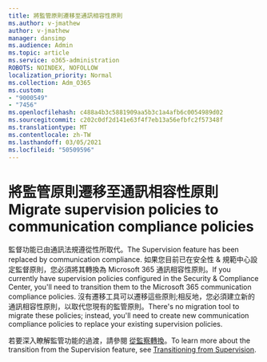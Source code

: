 ```yaml
---
title: 將監管原則遷移至通訊相容性原則
ms.author: v-jmathew
author: v-jmathew
manager: dansimp
ms.audience: Admin
ms.topic: article
ms.service: o365-administration
ROBOTS: NOINDEX, NOFOLLOW
localization_priority: Normal
ms.collection: Adm_O365
ms.custom:
- "9000549"
- "7456"
ms.openlocfilehash: c488a4b3c5881909aa5b3c1a4afb6c0054989d02
ms.sourcegitcommit: c202c0df2d141e63f4f7eb13a56efbfc2f57348f
ms.translationtype: MT
ms.contentlocale: zh-TW
ms.lasthandoff: 03/05/2021
ms.locfileid: "50509596"
---
```

# <a name="migrate-supervision-policies-to-communication-compliance-policies"></a><span data-ttu-id="a0357-102">將監管原則遷移至通訊相容性原則</span><span class="sxs-lookup"><span data-stu-id="a0357-102">Migrate supervision policies to communication compliance policies</span></span>

<span data-ttu-id="a0357-103">監督功能已由通訊法規遵從性所取代。</span><span class="sxs-lookup"><span data-stu-id="a0357-103">The Supervision feature has been replaced by communication compliance.</span></span> <span data-ttu-id="a0357-104">如果您目前已在安全性 & 規範中心設定監督原則，您必須將其轉換為 Microsoft 365 通訊相容性原則。</span><span class="sxs-lookup"><span data-stu-id="a0357-104">If you currently have supervision policies configured in the Security & Compliance Center, you'll need to transition them to the Microsoft 365 communication compliance policies.</span></span> <span data-ttu-id="a0357-105">沒有遷移工具可以遷移這些原則;相反地，您必須建立新的通訊相容性原則，以取代您現有的監管原則。</span><span class="sxs-lookup"><span data-stu-id="a0357-105">There's no migration tool to migrate these policies; instead, you'll need to create new communication compliance policies to replace your existing supervision policies.</span></span>

<span data-ttu-id="a0357-106">若要深入瞭解監管功能的過渡，請參閱 [從監察轉換](https://go.microsoft.com/fwlink/?linkid=2128750)。</span><span class="sxs-lookup"><span data-stu-id="a0357-106">To learn more about the transition from the Supervision feature, see [Transitioning from Supervision](https://go.microsoft.com/fwlink/?linkid=2128750).</span></span>
